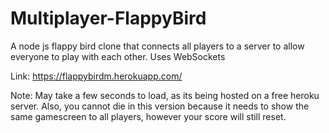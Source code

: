 # Multiplayer-FlappyBird
A node js flappy bird clone that connects all players to a server to allow everyone to play with each other. Uses WebSockets

Link: https://flappybirdm.herokuapp.com/

Note: May take a few seconds to load, as its being hosted on a free heroku server.
Also, you cannot die in this version because it needs to show the same gamescreen to all players, however your score will still reset.
